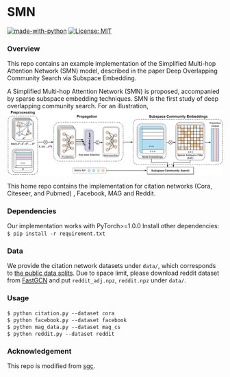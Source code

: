# SMN
[![made-with-python](https://img.shields.io/badge/Made%20with-Python-red.svg)](#python)
[![License: MIT](https://img.shields.io/badge/License-MIT-yellow.svg)](https://opensource.org/licenses/MIT) 


### Overview
This repo contains an example implementation of the Simplified Multi-hop Attention Network (SMN) model, 
described in the paper Deep Overlapping Community Search via Subspace Embedding.

A Simplified Multi-hop Attention Network (SMN) is proposed, accompanied
by sparse subspace embedding techniques. SMN is the first study of deep overlapping community search.
For an illustration, ![](./model.png "SMN")

This home repo contains the implementation for citation networks (Cora, Citeseer, and Pubmed) , Facebook, MAG and Reddit.

### Dependencies
Our implementation works with PyTorch>=1.0.0 Install other dependencies: `$ pip install -r requirement.txt`

### Data
We provide the citation network datasets under `data/`, which corresponds to [the public data splits](https://github.com/tkipf/gcn/tree/master/gcn/data).
Due to space limit, please download reddit dataset from [FastGCN](https://github.com/matenure/FastGCN/issues/9) and put `reddit_adj.npz`, `reddit.npz` under `data/`.

### Usage
```
$ python citation.py --dataset cora
$ python facebook.py --dataset facebook
$ python mag_data.py --dataset mag_cs
$ python reddit.py --dataset reddit
```


### Acknowledgement
This repo is modified from [sgc](https://github.com/Tiiiger/SGC).

